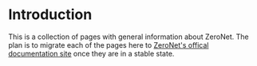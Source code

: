 # Introduction

This is a collection of pages with general information about ZeroNet. The plan is to migrate each of the pages here to [ZeroNet's offical documentation site](https://zeronet.io/docs) once they are in a stable state.